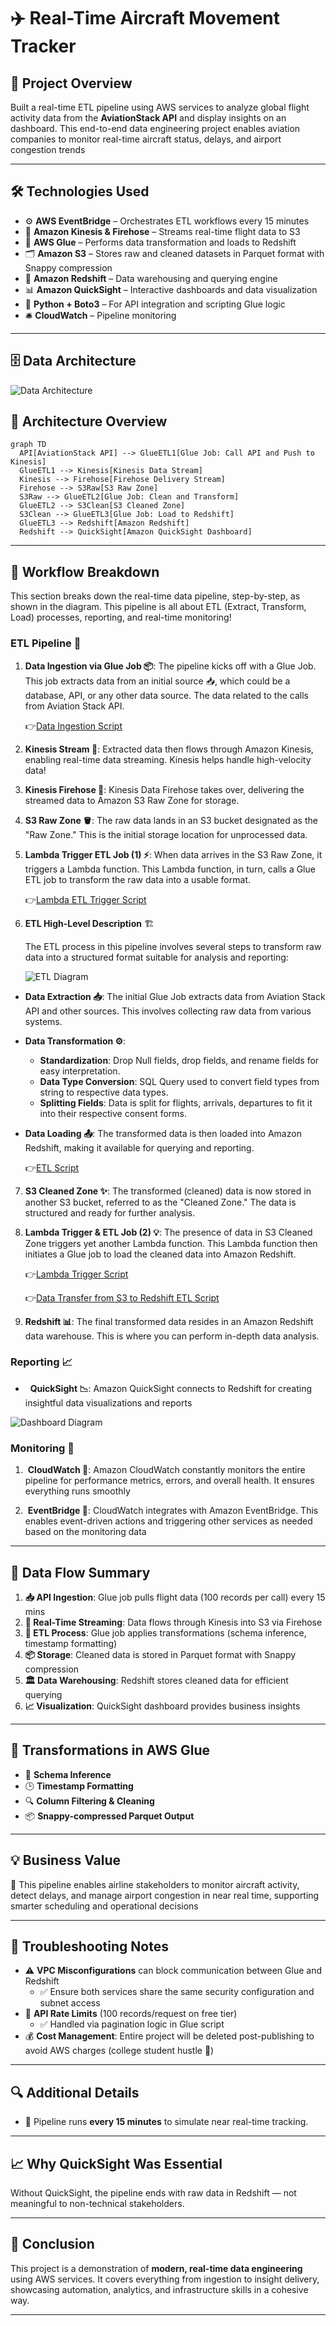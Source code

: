 
# ✈️ Real-Time Aircraft Movement Tracker


## 📌 Project Overview  
Built a real-time ETL pipeline using AWS services to analyze global flight activity data from the **AviationStack API** and display insights on an  dashboard. This end-to-end data engineering project enables aviation companies to monitor real-time aircraft status, delays, and airport congestion trends

---

## 🛠️ Technologies Used
- ⚙️ **AWS EventBridge** – Orchestrates ETL workflows every 15 minutes  
- 🔁 **Amazon Kinesis & Firehose** – Streams real-time flight data to S3  
- 🧹 **AWS Glue** – Performs data transformation and loads to Redshift  
- 🗂️ **Amazon S3** – Stores raw and cleaned datasets in Parquet format with Snappy compression  
- 🧠 **Amazon Redshift** – Data warehousing and querying engine  
- 📊 **Amazon QuickSight** – Interactive dashboards and data visualization  
- 🐍 **Python + Boto3** – For API integration and scripting Glue logic  
- 🛎️ **CloudWatch** – Pipeline monitoring 

---

## 🗄️ Data Architecture 

![Data Architecture](Diagrams/Data%20Architecture.png)

## 🧱 Architecture Overview

```mermaid
graph TD
  API[AviationStack API] --> GlueETL1[Glue Job: Call API and Push to Kinesis]
  GlueETL1 --> Kinesis[Kinesis Data Stream]
  Kinesis --> Firehose[Firehose Delivery Stream]
  Firehose --> S3Raw[S3 Raw Zone]
  S3Raw --> GlueETL2[Glue Job: Clean and Transform]
  GlueETL2 --> S3Clean[S3 Cleaned Zone]
  S3Clean --> GlueETL3[Glue Job: Load to Redshift]
  GlueETL3 --> Redshift[Amazon Redshift]
  Redshift --> QuickSight[Amazon QuickSight Dashboard]
```

---

  

## 🔄 Workflow Breakdown

This section breaks down the real-time data pipeline, step-by-step, as shown in the diagram. This pipeline is all about ETL (Extract, Transform, Load) processes, reporting, and real-time monitoring!

### ETL Pipeline 🔄


1. **Data Ingestion via Glue Job 📦**: The pipeline kicks off with a Glue Job. This job extracts data from an initial source 📥, which could be a database, API, or any other data source. The data related to the calls from Aviation Stack API.

   👉[Data Ingestion Script](Scripts/Get-data-from-AviationStack.ipynb)

2. **Kinesis Stream 🌊**: Extracted data then flows through Amazon Kinesis, enabling real-time data streaming. Kinesis helps handle high-velocity data!

3. **Kinesis Firehose 🚒**: Kinesis Data Firehose takes over, delivering the streamed data to Amazon S3 Raw Zone for storage.

4. **S3 Raw Zone 🪣**: The raw data lands in an S3 bucket designated as the "Raw Zone." This is the initial storage location for unprocessed data.

5. **Lambda Trigger ETL Job (1) ⚡**: When data arrives in the S3 Raw Zone, it triggers a Lambda function. This Lambda function, in turn, calls a Glue ETL job to transform the raw data into a usable format.

   👉[Lambda ETL Trigger Script](Scripts/S3-Raw-Zone-Lambda-Trigger.py)

6.  **ETL High-Level Description** 🏗️

    The ETL process in this pipeline involves several steps to transform raw data into a structured format suitable for analysis and reporting:

	![ETL Diagram](Diagrams/ad_etl.png)

- **Data Extraction 📥**: The initial Glue Job extracts data from Aviation Stack API and other sources. This involves collecting raw data from various systems.

- **Data Transformation ⚙️**:
  - **Standardization**: Drop Null fields, drop fields, and rename fields for easy interpretation.
  - **Data Type Conversion**: SQL Query used to convert field types from string to respective data types.
  - **Splitting Fields**: Data is split for flights, arrivals, departures to fit it into their respective consent forms.

- **Data Loading 📤**: The transformed data is then loaded into Amazon Redshift, making it available for querying and reporting.

  👉[ETL Script](Scripts/ad_etl.ipynb)


7. **S3 Cleaned Zone ✨**: The transformed (cleaned) data is now stored in another S3 bucket, referred to as the "Cleaned Zone." The data is structured and ready for further analysis.

8. **Lambda Trigger & ETL Job (2) 💡**: The presence of data in S3 Cleaned Zone triggers yet another Lambda function. This Lambda function then initiates a Glue job to load the cleaned data into Amazon Redshift.

	👉[Lambda Trigger Script](Scripts/S3-Cleaned-Zone-Lambda-Trigger.py)
	
	👉[Data Transfer from S3 to Redshift ETL Script](Scripts/Load-from-S3-to-Redshift.ipynb)

9. **Redshift 📊**: The final transformed data resides in an Amazon Redshift data warehouse. This is where you can perform in-depth data analysis.

### Reporting 📈

*   **QuickSight 📉**: Amazon QuickSight connects to Redshift for creating insightful data visualizations and reports

![Dashboard Diagram](Diagrams/Dashboard.png)

### Monitoring 🚦
  
1.  **CloudWatch 🔭**: Amazon CloudWatch constantly monitors the entire pipeline for performance metrics, errors, and overall health. It ensures everything runs smoothly

2.  **EventBridge 🌉**: CloudWatch integrates with Amazon EventBridge. This enables event-driven actions and triggering other services as needed based on the monitoring data

---
## 🔄 Data Flow Summary
1. **📥 API Ingestion**: Glue job pulls flight data (100 records per call) every 15 mins
2. **🔁 Real-Time Streaming**: Data flows through Kinesis into S3 via Firehose
3. **🧼 ETL Process**: Glue job applies transformations (schema inference, timestamp formatting)
4. **📦 Storage**: Cleaned data is stored in Parquet format with Snappy compression
5. **🏛️ Data Warehousing**: Redshift stores cleaned data for efficient querying
6. **📈 Visualization**: QuickSight dashboard provides business insights

---

## 🧪 Transformations in AWS Glue
- 🧬 **Schema Inference**  
- 🕒 **Timestamp Formatting**  
- 🔍 **Column Filtering & Cleaning**  
- 📦 **Snappy-compressed Parquet Output**


---

## 💡 Business Value
💼 This pipeline enables airline stakeholders to monitor aircraft activity, detect delays, and manage airport congestion in near real time, supporting smarter scheduling and operational decisions


---

## 🧩 Troubleshooting Notes
- ⚠️ **VPC Misconfigurations** can block communication between Glue and Redshift
  - ✅ Ensure both services share the same security configuration and subnet access
- 🛑 **API Rate Limits** (100 records/request on free tier)
  - ✅ Handled via pagination logic in Glue script
- 💰 **Cost Management**: Entire project will be deleted post-publishing to avoid AWS charges (college student hustle 💪)

---

## 🔍 Additional Details
- 📆 Pipeline runs **every 15 minutes** to simulate near real-time tracking.

---

## 📈 Why QuickSight Was Essential
Without QuickSight, the pipeline ends with raw data in Redshift — not meaningful to non-technical stakeholders.

---

## 🏁 Conclusion
This project is a demonstration of **modern, real-time data engineering** using AWS services. It covers everything from ingestion to insight delivery, showcasing automation, analytics, and infrastructure skills in a cohesive way.

---
